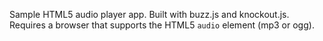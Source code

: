 Sample HTML5 audio player app. Built with buzz.js and
knockout.js. Requires a browser that supports the
HTML5 `audio` element (mp3 or ogg).

